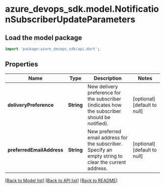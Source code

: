 # azure_devops_sdk.model.NotificationSubscriberUpdateParameters

## Load the model package
```dart
import 'package:azure_devops_sdk/api.dart';
```

## Properties
Name | Type | Description | Notes
------------ | ------------- | ------------- | -------------
**deliveryPreference** | **String** | New delivery preference for the subscriber (indicates how the subscriber should be notified). | [optional] [default to null]
**preferredEmailAddress** | **String** | New preferred email address for the subscriber. Specify an empty string to clear the current address. | [optional] [default to null]

[[Back to Model list]](../README.md#documentation-for-models) [[Back to API list]](../README.md#documentation-for-api-endpoints) [[Back to README]](../README.md)


